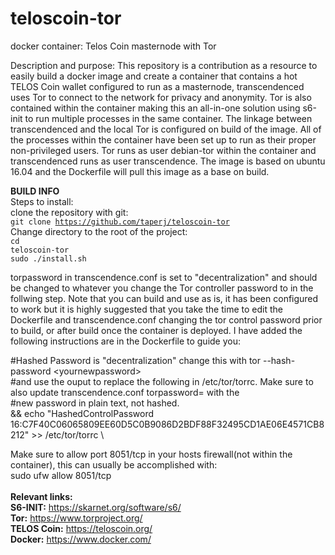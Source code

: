 # teloscoin-tor
docker container: Telos Coin masternode with Tor

Description and purpose:
This repository is a contribution as a resource to easily build a docker image and create a container that contains a hot TELOS Coin wallet configured to run as a masternode, transcendenced uses Tor to connect to the network for privacy and anonymity. Tor is also contained within the container making this an all-in-one solution using s6-init to run multiple processes in the same container. The linkage between transcendenced and the local Tor is configured on build of the image. All of the processes within the container have been set up to run as their proper non-privileged users. Tor runs as user debian-tor within the container and transcendenced runs as user transcendence. The image is based on ubuntu 16.04 and the Dockerfile will pull this image as a base on build.

<b>BUILD INFO</b><br>
Steps to install:<br>
clone the repository with git:<br>
<code>git clone https://github.com/taperj/teloscoin-tor</code><br>
Change directory to the root of the project:<br>
<code>cd teloscoin-tor</code><br>
<code>sudo ./install.sh</code><br>


torpassword in transcendence.conf is set to "decentralization" and should be changed to whatever you change the Tor controller password to in the follwing step. Note that you can build and use as is, it has been configured to work but it is highly suggested that you take the time to edit the Dockerfile and transcendence.conf changing the tor control password prior to build, or after build once the container is deployed. I have added the following instructions are in the Dockerfile to guide you:
     
#Hashed Password is "decentralization" change this with tor --hash-password \<yournewpassword\><br>
#and use the ouput to replace the following in /etc/tor/torrc. Make sure to also update transcendence.conf torpassword= with the<br>
#new password in plain text, not hashed.<br>
&&    echo "HashedControlPassword 16:C7F40C06065809EE60D5C0B9086D2BDF88F32495CD1AE06E4571CB8212" >> /etc/tor/torrc \

Make sure to allow port 8051/tcp in your hosts firewall(not within the container), this can usually be accomplished with:<br>
sudo ufw allow 8051/tcp<br>
<br>
<b>Relevant links:</b><br>
<b>S6-INIT:</b> https://skarnet.org/software/s6/ <br>
<b>Tor:</b> https://www.torproject.org/ <br>
<b>TELOS Coin:</b> https://teloscoin.org/ <br>
<b>Docker:</b> https://www.docker.com/ <br>
